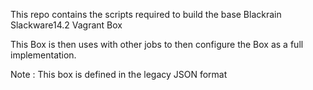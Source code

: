 This repo contains the scripts required to build the base Blackrain Slackware14.2 Vagrant Box

This Box is then uses with other jobs to then configure the Box as a full implementation.

Note : This box is defined in the legacy JSON format

